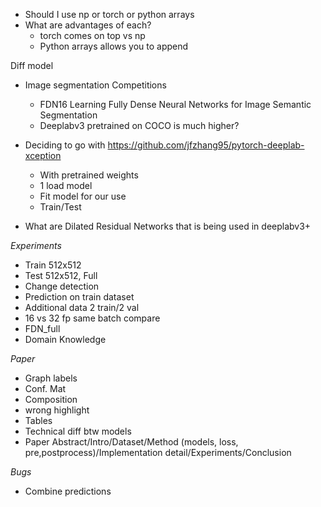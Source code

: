 * Should I use np or torch or python arrays
* What are advantages of each?
  * torch comes on top vs np
  * Python arrays allows you to append


Diff model
* Image segmentation Competitions
  * FDN16 Learning Fully Dense Neural Networks for Image Semantic Segmentation
  * Deeplabv3 pretrained on COCO is much higher?

* Deciding to go with https://github.com/jfzhang95/pytorch-deeplab-xception
  * With pretrained weights
  * 1 load model
  * Fit model for our use
  * Train/Test


* What are Dilated Residual Networks that is being used in deeplabv3+


*Experiments*
* Train 512x512
* Test 512x512, Full
* Change detection
* Prediction on train dataset
* Additional data 2 train/2 val
* 16 vs 32 fp same batch compare
* FDN_full
* Domain Knowledge

*Paper*
* Graph labels
* Conf. Mat
* Composition
* wrong highlight
* Tables
* Technical diff btw models
* Paper Abstract/Intro/Dataset/Method (models, loss, pre,postprocess)/Implementation detail/Experiments/Conclusion

*Bugs*
* Combine predictions
